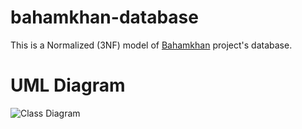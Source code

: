 # bahamkhan-database

This is a Normalized (3NF) model of [Bahamkhan](https://github.com/alireza-f/bahamkhan) project's database.

# UML Diagram

![Class Diagram](https://github.com/alireza-f/bahankhan-database/blob/main/bahamkhan.png "Class Diagram")